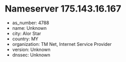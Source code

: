 # Nameserver 175.143.16.167

* as_number: 4788
* name: Unknown
* city: Alor Star
* country: MY
* organization: TM Net, Internet Service Provider
* version: Unknown
* dnssec: Unknown
